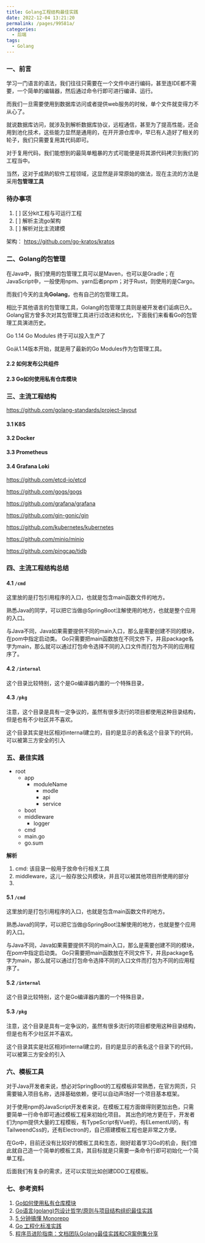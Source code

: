 ```yaml
---
title: Golang工程结构最佳实践
date: 2022-12-04 13:21:20
permalink: /pages/99581a/
categories: 
  - 后端
tags: 
  - Golang
---
```




### 一、前言

学习一门语言的语法，我们往往只需要在一个文件中进行编码，甚至连IDE都不需要，一个简单的编辑器，然后通过命令行即可进行编译、运行。

而我们一旦需要使用到数据库访问或者提供web服务的时候，单个文件就变得力不从心了。

<!-- more -->

就说数据库访问，就涉及到解析数据库协议，远程通信，甚至为了提高性能，还会用到池化技术，这些能力显然是通用的，在开开源仓库中，早已有人造好了相关的轮子，我们只需要复用其代码即可。

对于复用代码，我们能想到的最简单粗暴的方式可能便是将其源代码拷贝到我们的工程当中。

当然，这对于成熟的软件工程领域，这显然是非常原始的做法，现在主流的方法是采用**包管理工具**



### 待办事项

1. [ ] 区分kit工程与可运行工程
2. [ ] 解析主流go架构
3. [ ] 解析对比主流建模

架构：
https://github.com/go-kratos/kratos

### 二、Golang的包管理

在Java中，我们使用的包管理工具可以是Maven，也可以是Gradle；在JavaScript中，一般使用npm、yarn后者pnpm；对于Rust，则使用的是Cargo。

而我们今天的主角**Golang**，也有自己的包管理工具。

相比于其他语言的包管理工具，Golang的包管理工具则是被开发者们诟病已久。Golang官方曾多次对其包管理工具进行过改进和优化，下面我们来看看Go的包管理工具演进历史。

Go 1.14 Go Modules 终于可以投入生产了

Go从1.14版本开始，就是用了最新的Go Modules作为包管理工具。

#### 2.2 如何发布公共组件

#### 2.3 Go如何使用私有仓库模块

### 三、主流工程结构

https://github.com/golang-standards/project-layout

#### 3.1 K8S

#### 3.2 Docker

#### 3.3 Prometheus

#### 3.4 Grafana Loki


https://github.com/etcd-io/etcd

https://github.com/gogs/gogs

https://github.com/grafana/grafana

https://github.com/gin-gonic/gin

https://github.com/kubernetes/kubernetes

https://github.com/minio/minio

https://github.com/pingcap/tidb

### 四、主流工程结构总结
#### 4.1 `/cmd`
这里放的是打包引用程序的入口，也就是包含main函数文件的地方。

熟悉Java的同学，可以把它当做@SpringBoot注解使用的地方，也就是整个应用的入口。

与Java不同，Java如果需要提供不同的main入口，那么是需要创建不同的模块，在pom中指定启动类。
Go只需要把main函数放在不同文件下，并且package名字为main，那么就可以通过打包命令选择不同的入口文件而打包为不同的应用程序了。

#### 4.2 `/internal`
这个目录比较特别，这个是Go编译器内置的一个特殊目录，

#### 4.3 `/pkg`

注意，这个目录是具有一定争议的，虽然有很多流行的项目都使用这种目录结构，但是也有不少社区并不喜欢。

这个目录其实是社区相对internal建立的，目的是显示的表名这个目录下的代码，可以被第三方安全的引入


### 五、最佳实践

- root
  - app
    - moduleName
      - modle
      - api
      - service
  - boot
  - middleware
    - logger
  - cmd
  - main.go
  - go.sum

**解析**
1. cmd: 该目录一般用于放命令行相关工具
2. middleware，这儿一般存放公共模块，并且可以被其他项目所使用的部分
3. 

#### 5.1 `/cmd`

这里放的是打包引用程序的入口，也就是包含main函数文件的地方。

熟悉Java的同学，可以把它当做@SpringBoot注解使用的地方，也就是整个应用的入口。

与Java不同，Java如果需要提供不同的main入口，那么是需要创建不同的模块，在pom中指定启动类。
Go只需要把main函数放在不同文件下，并且package名字为main，那么就可以通过打包命令选择不同的入口文件而打包为不同的应用程序了。

#### 5.2 `/internal`

这个目录比较特别，这个是Go编译器内置的一个特殊目录，

#### 5.3 `/pkg`

注意，这个目录是具有一定争议的，虽然有很多流行的项目都使用这种目录结构，但是也有不少社区并不喜欢。

这个目录其实是社区相对internal建立的，目的是显示的表名这个目录下的代码，可以被第三方安全的引入

### 六、模板工具

对于Java开发者来说，想必对SpringBoot的工程模板非常熟悉，在官方网页，只需要输入项目名称，选择基础依赖，便可以自动声场好一个项目基本框架。

对于使用npm的JavaScript开发者来说，在模板工程方面做得则更加出色，只需要简单一行命令即可通过模板工程来初始化项目。
其出色的地方更在于，开发者们为npm提供大量的工程模板，有TypeScript有Vue的，有ELementUI的，有TailweendCss的，还有Electron的，自己搭建模板工程也是非常之方便。

在Go中，目前还没有比较好的模板工具和生态，刚好趁着学习Go的机会，我们借此就自己造一个简单的模板工具，其目标就是只需要一条命令行即可初始化一个简单工程。

后面我们有复杂的需求，还可以实现比如创建DDD工程模板。

### 七、参考资料

1. [Go如何使用私有仓库模块](https://cloud.tencent.com/developer/article/1987775)
2. [Go语言(golang)包设计哲学/原则与项目结构组织最佳实践](https://studygolang.com/articles/10901)
3. [5 分钟搞懂 Monorepo](https://xie.infoq.cn/article/4f870ba6a7c8e0fd825295c92)
4. [Go 工程化标准实践](https://blog.csdn.net/wzb_wzt/article/details/124077713)
5. [程序员进阶指南：文档团队Golang最佳实践和CR案例集分享](https://www.163.com/dy/article/FTE6CRSD0518R7MO.html)
